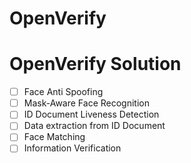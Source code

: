 # OpenVerify

# OpenVerify Solution

- [ ] Face Anti Spoofing
- [ ] Mask-Aware Face Recognition
- [ ] ID Document Liveness Detection
- [ ] Data extraction from ID Document
- [ ] Face Matching
- [ ] Information Verification
